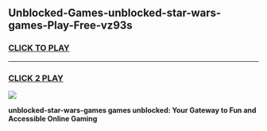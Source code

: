 
## Unblocked-Games-unblocked-star-wars-games-Play-Free-vz93s
<h3>
<a href="https://premium76.site?title=unblocked-star-wars-games&ref=22A">CLICK TO PLAY</a></h3>
<hr>

<h3>
<a href="https://premium76.site?title=unblocked-star-wars-games&ref=22A">CLICK 2 PLAY</a>
  
</h3>

<a href="https://premium76.site?title=unblocked-star-wars-games&ref=22A"><img src="https://clearcache.store/games.png"></a>


**unblocked-star-wars-games games unblocked: Your Gateway to Fun and Accessible Online Gaming**
